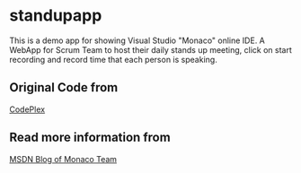 # standupapp
This is a demo app for showing Visual Studio "Monaco" online IDE. A WebApp for Scrum Team to host their daily stands up meeting, click on start recording and record time that each person is speaking.

## Original Code from 
[CodePlex](https://monacostandup.codeplex.com/)

## Read more information from
[MSDN Blog of Monaco Team](http://blogs.msdn.com/b/monaco/archive/2014/03/27/stand-up-developing-a-node-js-application-using-monaco-part-1.aspx)


